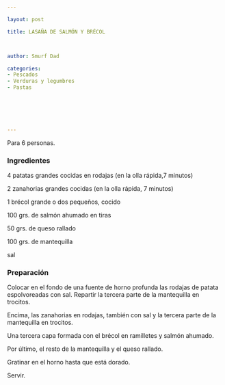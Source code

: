 ```yaml
---

layout: post

title: LASAÑA DE SALMÓN Y BRÉCOL



author: Smurf Dad

categories:
- Pescados
- Verduras y legumbres
- Pastas






---
```


Para 6 personas.

<h3>Ingredientes</h3>

4 patatas grandes cocidas en rodajas (en la olla rápida,7 minutos)

2 zanahorias grandes cocidas (en la olla rápida, 7 minutos)

1 brécol grande o dos pequeños, cocido

100 grs. de salmón ahumado en tiras

50  grs. de queso rallado

100 grs. de mantequilla

sal

<h3>Preparación</h3>

Colocar en el fondo de una fuente de horno profunda las rodajas de patata espolvoreadas con sal. Repartir la tercera parte de la mantequilla en trocitos.

Encima, las zanahorias en rodajas, también con sal y la tercera parte de la mantequilla en trocitos.

Una tercera capa formada con el brécol en ramilletes y salmón ahumado.

Por último, el resto de la mantequilla y el queso rallado.

Gratinar en el horno hasta que está dorado.

Servir.

